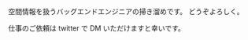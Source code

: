 <!--
.. title: chizuwota
.. slug: index
.. date: 1970-01-01 00:00:00 UTC
.. tags: 
.. link:
.. description: Fake Site version 1, welcome page!
-->

空間情報を扱うバッグエンドエンジニアの掃き溜めです。
どうぞよろしく。

仕事のご依頼は twitter で DM いただけますと幸いです。

<!-- .. class:: jumbotron col-md-6 -->

<!-- .. admonition:: This is a Fake Site

    It pretends to be about things, but is really just an example.

    .. raw:: html

       <a href="https://getnikola.com/" class="btn btn-primary btn-lg">Click Me!</a>
       -->
 


<!-- .. class:: col-md-5

Lorem ipsum dolor sit amet, consectetur adipiscing elit. Mauris non nunc turpis.
Phasellus a ullamcorper leo. Sed fringilla dapibus orci eu ornare. Quisque
gravida quam a mi dignissim consequat. Morbi sed iaculis mi. Vivamus ultrices
mattis euismod. Mauris aliquet magna eget mauris volutpat a egestas leo rhoncus.
In hac habitasse platea dictumst. Ut sed mi arcu. Nullam id massa eu orci
convallis accumsan. Nunc faucibus sodales justo ac ornare. In eu congue eros.
Pellentesque iaculis risus urna. Proin est lorem, scelerisque non elementum at,
semper vel velit. Phasellus consectetur orci vel tortor tempus imperdiet. Class
aptent taciti sociosqu ad litora torquent per conubia nostra, per inceptos
himenaeos.

.. class:: col-md-3

::

    ls -lrt -->